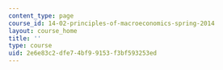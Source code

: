 ```yaml
---
content_type: page
course_id: 14-02-principles-of-macroeconomics-spring-2014
layout: course_home
title: ''
type: course
uid: 2e6e83c2-dfe7-4bf9-9153-f3bf593253ed
---
```

